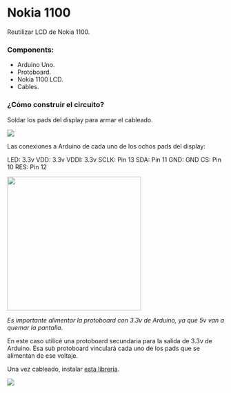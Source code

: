 # Nokia 1100

Reutilizar LCD de Nokia 1100.

### Components:
* Arduino Uno.
* Protoboard.
* Nokia 1100 LCD.
* Cables.

### ¿Cómo construir el circuito?

Soldar los pads del display para armar el cableado.

<p align=“center”>
  <img width=“310” height=“310” src=“https://github.com/catorceveces/nokia1100/blob/main/pics/pads.jpeg”>
</p>

Las conexiones a Arduino de cada uno de los ochos pads del display:

LED: 3.3v
VDD: 3.3v
VDDI: 3.3v
SCLK: Pin 13
SDA: Pin 11
GND: GND
CS: Pin 10
RES: Pin 12

<p align=“center”>
  <img width=310 height=“310” src=“https://github.com/catorceveces/nokia1100/blob/main/pics/image.jpg”>
</p>

*Es importante alimentar la protoboard con 3.3v de Arduino, ya que 5v van a quemar la pantalla*.

En este caso utilicé una protoboard secundaria para la salida de 3.3v de Arduino. Esa sub protoboard vinculará cada uno de los pads que se alimentan de ese voltaje.

Una vez cableado, instalar [esta librería](https://github.com/vasiliucatalinmihai/Arduino-library-nokia-1100-lcd--PCF8814).

<p align=“center”>
  <img width=“620” height=“310” src=“https://github.com/catorceveces/nokia1100/blob/main/pics/final.jpeg">
</p>
